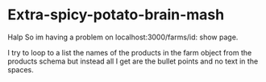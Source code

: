 # Extra-spicy-potato-brain-mash
Halp
So im having a problem on localhost:3000/farms/id: show page.

I try to loop to a list the names of the products in the farm object from the products schema but instead all I get are the bullet
points and no text in the spaces.
